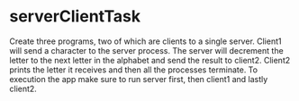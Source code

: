 # serverClientTask
 Create three programs, two of which are clients to a single server. 
 Client1 will send a character to the server process.
 The server will decrement the letter to the next letter in the alphabet and send the result to client2.
 Client2 prints the letter it receives and then all the processes terminate.
 To execution the app make sure to run server first, then client1 and lastly client2.
